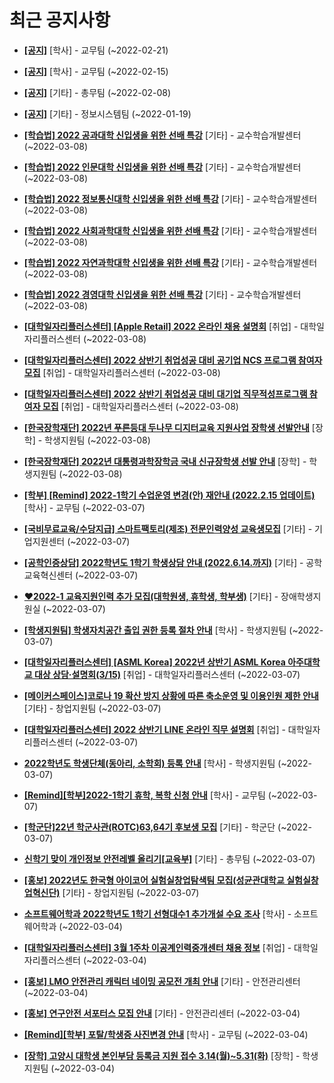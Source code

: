 # 최근 공지사항

* **[[공지]](http://ajou.ac.kr/kr/ajou/notice.do?mode=view&amp;articleNo=181060&amp;article.offset=0&amp;articleLimit=30)**
 [학사] - 교무팀 (~2022-02-21)

* **[[공지]](http://ajou.ac.kr/kr/ajou/notice.do?mode=view&amp;articleNo=180874&amp;article.offset=0&amp;articleLimit=30)**
 [학사] - 교무팀 (~2022-02-15)

* **[[공지]](http://ajou.ac.kr/kr/ajou/notice.do?mode=view&amp;articleNo=180493&amp;article.offset=0&amp;articleLimit=30)**
 [기타] - 총무팀 (~2022-02-08)

* **[[공지]](http://ajou.ac.kr/kr/ajou/notice.do?mode=view&amp;articleNo=179802&amp;article.offset=0&amp;articleLimit=30)**
 [기타] - 정보시스템팀 (~2022-01-19)

* **[[학습법] 2022 공과대학 신입생을 위한 선배 특강](http://ajou.ac.kr/kr/ajou/notice.do?mode=view&amp;articleNo=181875&amp;article.offset=0&amp;articleLimit=30)**
 [기타] - 교수학습개발센터 (~2022-03-08)

* **[[학습법] 2022 인문대학 신입생을 위한 선배 특강](http://ajou.ac.kr/kr/ajou/notice.do?mode=view&amp;articleNo=181874&amp;article.offset=0&amp;articleLimit=30)**
 [기타] - 교수학습개발센터 (~2022-03-08)

* **[[학습법] 2022 정보통신대학 신입생을 위한 선배 특강](http://ajou.ac.kr/kr/ajou/notice.do?mode=view&amp;articleNo=181873&amp;article.offset=0&amp;articleLimit=30)**
 [기타] - 교수학습개발센터 (~2022-03-08)

* **[[학습법] 2022 사회과학대학 신입생을 위한 선배 특강](http://ajou.ac.kr/kr/ajou/notice.do?mode=view&amp;articleNo=181872&amp;article.offset=0&amp;articleLimit=30)**
 [기타] - 교수학습개발센터 (~2022-03-08)

* **[[학습법] 2022 자연과학대학 신입생을 위한 선배 특강](http://ajou.ac.kr/kr/ajou/notice.do?mode=view&amp;articleNo=181870&amp;article.offset=0&amp;articleLimit=30)**
 [기타] - 교수학습개발센터 (~2022-03-08)

* **[[학습법] 2022 경영대학 신입생을 위한 선배 특강](http://ajou.ac.kr/kr/ajou/notice.do?mode=view&amp;articleNo=181869&amp;article.offset=0&amp;articleLimit=30)**
 [기타] - 교수학습개발센터 (~2022-03-08)

* **[[대학일자리플러스센터] [Apple Retail] 2022 온라인 채용 설명회](http://ajou.ac.kr/kr/ajou/notice.do?mode=view&amp;articleNo=181864&amp;article.offset=0&amp;articleLimit=30)**
 [취업] - 대학일자리플러스센터 (~2022-03-08)

* **[[대학일자리플러스센터] 2022 상반기 취업성공 대비 공기업 NCS 프로그램 참여자 모집](http://ajou.ac.kr/kr/ajou/notice.do?mode=view&amp;articleNo=181860&amp;article.offset=0&amp;articleLimit=30)**
 [취업] - 대학일자리플러스센터 (~2022-03-08)

* **[[대학일자리플러스센터] 2022 상반기 취업성공 대비 대기업 직무적성프로그램 참여자 모집](http://ajou.ac.kr/kr/ajou/notice.do?mode=view&amp;articleNo=181859&amp;article.offset=0&amp;articleLimit=30)**
 [취업] - 대학일자리플러스센터 (~2022-03-08)

* **[[한국장학재단] 2022년 푸른등대 두나무 디지터교육 지원사업 장학생 선발안내](http://ajou.ac.kr/kr/ajou/notice.do?mode=view&amp;articleNo=181855&amp;article.offset=0&amp;articleLimit=30)**
 [장학] - 학생지원팀 (~2022-03-08)

* **[[한국장학재단] 2022년 대통령과학장학금 국내 신규장학생 선발 안내](http://ajou.ac.kr/kr/ajou/notice.do?mode=view&amp;articleNo=181854&amp;article.offset=0&amp;articleLimit=30)**
 [장학] - 학생지원팀 (~2022-03-08)

* **[[학부] [Remind] 2022-1학기 수업운영 변경(안) 재안내 (2022.2.15 업데이트)](http://ajou.ac.kr/kr/ajou/notice.do?mode=view&amp;articleNo=181826&amp;article.offset=0&amp;articleLimit=30)**
 [학사] - 교무팀 (~2022-03-07)

* **[[국비무료교육/수당지급] 스마트팩토리(제조) 전문인력양성 교육생모집](http://ajou.ac.kr/kr/ajou/notice.do?mode=view&amp;articleNo=181823&amp;article.offset=0&amp;articleLimit=30)**
 [기타] - 기업지원센터 (~2022-03-07)

* **[[공학인증상담] 2022학년도 1학기 학생상담 안내 (2022.6.14.까지)](http://ajou.ac.kr/kr/ajou/notice.do?mode=view&amp;articleNo=181821&amp;article.offset=0&amp;articleLimit=30)**
 [기타] - 공학교육혁신센터 (~2022-03-07)

* **[♥2022-1 교육지원인력 추가 모집(대학원생, 휴학생, 학부생)](http://ajou.ac.kr/kr/ajou/notice.do?mode=view&amp;articleNo=181817&amp;article.offset=0&amp;articleLimit=30)**
 [기타] - 장애학생지원실 (~2022-03-07)

* **[[학생지원팀] 학생자치공간 출입 권한 등록 절차 안내](http://ajou.ac.kr/kr/ajou/notice.do?mode=view&amp;articleNo=181809&amp;article.offset=0&amp;articleLimit=30)**
 [학사] - 학생지원팀 (~2022-03-07)

* **[[대학일자리플러스센터] [ASML Korea] 2022년 상반기 ASML Korea 아주대학교 대상 상담·설명회(3/15)](http://ajou.ac.kr/kr/ajou/notice.do?mode=view&amp;articleNo=181807&amp;article.offset=0&amp;articleLimit=30)**
 [취업] - 대학일자리플러스센터 (~2022-03-07)

* **[[메이커스페이스]코로나 19 확산 방지 상황에 따른 축소운영 및 이용인원 제한 안내](http://ajou.ac.kr/kr/ajou/notice.do?mode=view&amp;articleNo=181805&amp;article.offset=0&amp;articleLimit=30)**
 [기타] - 창업지원팀 (~2022-03-07)

* **[[대학일자리플러스센터] 2022 상반기 LINE 온라인 직무 설명회](http://ajou.ac.kr/kr/ajou/notice.do?mode=view&amp;articleNo=181804&amp;article.offset=0&amp;articleLimit=30)**
 [취업] - 대학일자리플러스센터 (~2022-03-07)

* **[2022학년도 학생단체(동아리, 소학회) 등록 안내](http://ajou.ac.kr/kr/ajou/notice.do?mode=view&amp;articleNo=181798&amp;article.offset=0&amp;articleLimit=30)**
 [학사] - 학생지원팀 (~2022-03-07)

* **[[Remind][학부]2022-1학기 휴학, 복학 신청 안내](http://ajou.ac.kr/kr/ajou/notice.do?mode=view&amp;articleNo=181794&amp;article.offset=0&amp;articleLimit=30)**
 [학사] - 교무팀 (~2022-03-07)

* **[[학군단]22년 학군사관(ROTC)63,64기 후보생 모집](http://ajou.ac.kr/kr/ajou/notice.do?mode=view&amp;articleNo=181790&amp;article.offset=0&amp;articleLimit=30)**
 [기타] - 학군단 (~2022-03-07)

* **[신학기 맞이 개인정보 안전레벨 올리기[교육부]](http://ajou.ac.kr/kr/ajou/notice.do?mode=view&amp;articleNo=181786&amp;article.offset=0&amp;articleLimit=30)**
 [기타] - 총무팀 (~2022-03-07)

* **[[홍보] 2022년도 한국형 아이코어 실험실창업탐색팀 모집(성균관대학교 실험실창업혁신단)](http://ajou.ac.kr/kr/ajou/notice.do?mode=view&amp;articleNo=181785&amp;article.offset=0&amp;articleLimit=30)**
 [기타] - 창업지원팀 (~2022-03-07)

* **[소프트웨어학과 2022학년도 1학기 선형대수1 추가개설 수요 조사](http://ajou.ac.kr/kr/ajou/notice.do?mode=view&amp;articleNo=181650&amp;article.offset=0&amp;articleLimit=30)**
 [학사] - 소프트웨어학과 (~2022-03-04)

* **[[대학일자리플러스센터] 3월 1주차 이공계인력중개센터 채용 정보](http://ajou.ac.kr/kr/ajou/notice.do?mode=view&amp;articleNo=181636&amp;article.offset=0&amp;articleLimit=30)**
 [취업] - 대학일자리플러스센터 (~2022-03-04)

* **[[홍보] LMO 안전관리 캐릭터 네이밍 공모전 개최 안내](http://ajou.ac.kr/kr/ajou/notice.do?mode=view&amp;articleNo=181620&amp;article.offset=0&amp;articleLimit=30)**
 [기타] - 안전관리센터 (~2022-03-04)

* **[[홍보] 연구안전 서포터스 모집 안내](http://ajou.ac.kr/kr/ajou/notice.do?mode=view&amp;articleNo=181618&amp;article.offset=0&amp;articleLimit=30)**
 [기타] - 안전관리센터 (~2022-03-04)

* **[[Remind][학부] 포탈/학생증 사진변경 안내](http://ajou.ac.kr/kr/ajou/notice.do?mode=view&amp;articleNo=181613&amp;article.offset=0&amp;articleLimit=30)**
 [학사] - 교무팀 (~2022-03-04)

* **[[장학] 고양시 대학생 본인부담 등록금 지원 접수 3.14(월)~5.31(화)](http://ajou.ac.kr/kr/ajou/notice.do?mode=view&amp;articleNo=181612&amp;article.offset=0&amp;articleLimit=30)**
 [장학] - 학생지원팀 (~2022-03-04)
